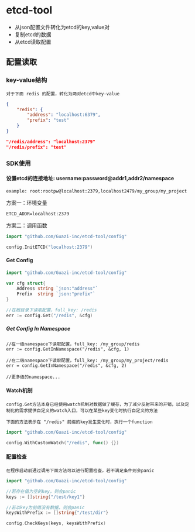 # etcd-tool

* 从json配置文件转化为etcd的key,value对
* 复制etcd的数据
* 从etcd读取配置


## 配置读取

### key-value结构
    对于下面 redis 的配置，转化为两对etcd中key-value
```json
{
    "redis": {
        "address": "localhost:6379",
        "prefix": "test"
    }
}

"/redis/address": "localhost:2379"
"/redis/prefix": "test"
```


### SDK使用
#### 设置etcd的连接地址: username:password@addr1,addr2/namespace
```
example: root:rootpw@localhost:2379,localhost2479/my_group/my_project
```

方案一：环境变量
```shell
ETCD_ADDR=localhost:2379
```
方案二：调用函数 
```go
import "github.com/Guazi-inc/etcd-tool/config"

config.InitETCD("localhost:2379")
```

#### Get Config
```go
import "github.com/Guazi-inc/etcd-tool/config"

var cfg struct{
    Address string `json:"address"`
    Prefix  string `json:"prefix"`
}

//在根目录下读取配置，full_key: /redis
err := config.Get("/redis", &cfg)
```

##### Get Config In Namespace
```
//在一级namespace下读取配置，full_key: /my_group/redis
err := config.GetInNamespace("/redis", &cfg, 1)

//在二级namespace下读取配置，full_key: /my_group/my_project/redis
err = config.GetInNamespace("/redis", &cfg, 2)

//更多级的namespace...
```

#### Watch机制
    config.Get方法本身已经使用watch机制对数据做了缓存，为了减少反射带来的开销，以及定制化的需求提供自定义的watch入口，可以在某些key变化时执行自定义的方法

    下面的方法表示在 "/redis" 前缀的key发生变化时，执行一个function
```go
import "github.com/Guazi-inc/etcd-tool/config"

config.WithCustomWatch("/redis", func() {})
```


#### 配置检查
    在程序启动前通过调用下面方法可以进行配置检查，若不满足条件则会panic

```go
import "github.com/Guazi-inc/etcd-tool/config"

//若存在值为空的key，则会panic
keys := []string{"/test/key1"}

//若以key为前缀没有数据，则会panic
keysWithPrefix := []string{"/test/dir"}

config.CheckKeys(keys, keysWithPrefix)

```